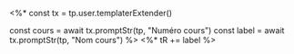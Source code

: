 <%*
const tx = tp.user.templaterExtender()

const cours = await tx.promptStr(tp, "Numéro cours")
const label = await tx.promptStr(tp, "Nom cours")
%>
<span class="chip cours- <%* tR += cours %>  "><%* tR += label %>  </span>